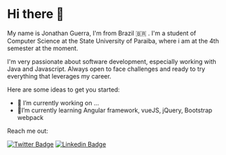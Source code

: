 # Hi there 👋

My name is Jonathan Guerra, I'm from Brazil 🇧🇷 . I'm a student of Computer Science at the State University of Paraiba, where i am at the 4th semester at the moment.

I'm very passionate about software development, especially working with Java and Javascript. Always open to face challenges and ready to try everything that leverages my career.


Here are some ideas to get you started:

- 📌 I’m currently working on ...
- 📌I’m currently learning Angular framework, vueJS, jQuery, Bootstrap webpack

Reach me out:

[![Twitter Badge](https://img.shields.io/badge/-@jfguerragg-6633cc?style=flat-square&labelColor=blue&logo=twitter&logoColor=white&link=https://twitter.com/jfguerragg)](https://twitter.com/jfguerragg) 
[![Linkedin Badge](https://img.shields.io/badge/-Jonathan%20Guerra-6633cc?style=flat-square&logo=Linkedin&logoColor=white&link=https://www.linkedin.com/in/jonathan-alves-a18882120/)](https://www.linkedin.com/in/jonathan-alves-a18882120/) 
